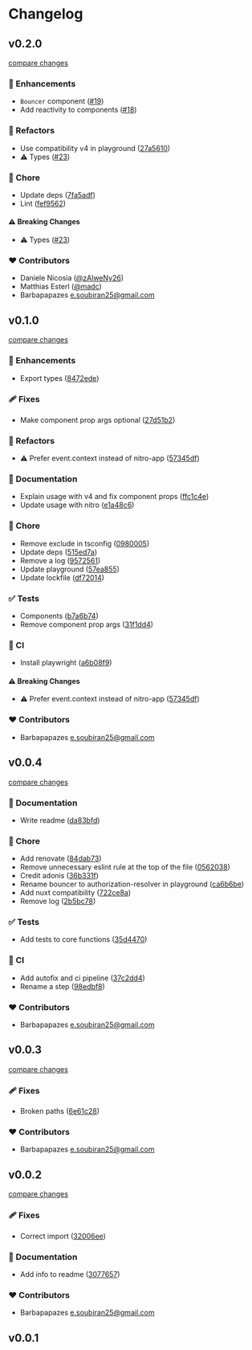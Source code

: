 # Changelog


## v0.2.0

[compare changes](https://github.com/barbapapazes/nuxt-authorization/compare/v0.1.0...v0.2.0)

### 🚀 Enhancements

- `Bouncer` component ([#19](https://github.com/barbapapazes/nuxt-authorization/pull/19))
- Add reactivity to components ([#18](https://github.com/barbapapazes/nuxt-authorization/pull/18))

### 💅 Refactors

- Use compatibility v4 in playground ([27a5610](https://github.com/barbapapazes/nuxt-authorization/commit/27a5610))
- ⚠️  Types ([#23](https://github.com/barbapapazes/nuxt-authorization/pull/23))

### 🏡 Chore

- Update deps ([7fa5adf](https://github.com/barbapapazes/nuxt-authorization/commit/7fa5adf))
- Lint ([fef9562](https://github.com/barbapapazes/nuxt-authorization/commit/fef9562))

#### ⚠️ Breaking Changes

- ⚠️  Types ([#23](https://github.com/barbapapazes/nuxt-authorization/pull/23))

### ❤️ Contributors

- Daniele Nicosia ([@zAlweNy26](http://github.com/zAlweNy26))
- Matthias Esterl ([@madc](http://github.com/madc))
- Barbapapazes <e.soubiran25@gmail.com>

## v0.1.0

[compare changes](https://github.com/barbapapazes/nuxt-authorization/compare/v0.0.4...v0.1.0)

### 🚀 Enhancements

- Export types ([8472ede](https://github.com/barbapapazes/nuxt-authorization/commit/8472ede))

### 🩹 Fixes

- Make component prop args optional ([27d51b2](https://github.com/barbapapazes/nuxt-authorization/commit/27d51b2))

### 💅 Refactors

- ⚠️  Prefer event.context instead of nitro-app ([57345df](https://github.com/barbapapazes/nuxt-authorization/commit/57345df))

### 📖 Documentation

- Explain usage with v4 and fix component props ([ffc1c4e](https://github.com/barbapapazes/nuxt-authorization/commit/ffc1c4e))
- Update usage with nitro ([e1a48c6](https://github.com/barbapapazes/nuxt-authorization/commit/e1a48c6))

### 🏡 Chore

- Remove exclude in tsconfig ([0980005](https://github.com/barbapapazes/nuxt-authorization/commit/0980005))
- Update deps ([515ed7a](https://github.com/barbapapazes/nuxt-authorization/commit/515ed7a))
- Remove a log ([9572561](https://github.com/barbapapazes/nuxt-authorization/commit/9572561))
- Update playground ([57ea855](https://github.com/barbapapazes/nuxt-authorization/commit/57ea855))
- Update lockfile ([df72014](https://github.com/barbapapazes/nuxt-authorization/commit/df72014))

### ✅ Tests

- Components ([b7a6b74](https://github.com/barbapapazes/nuxt-authorization/commit/b7a6b74))
- Remove component prop args ([31f1dd4](https://github.com/barbapapazes/nuxt-authorization/commit/31f1dd4))

### 🤖 CI

- Install playwright ([a6b08f9](https://github.com/barbapapazes/nuxt-authorization/commit/a6b08f9))

#### ⚠️ Breaking Changes

- ⚠️  Prefer event.context instead of nitro-app ([57345df](https://github.com/barbapapazes/nuxt-authorization/commit/57345df))

### ❤️ Contributors

- Barbapapazes <e.soubiran25@gmail.com>

## v0.0.4

[compare changes](https://github.com/barbapapazes/nuxt-authorization/compare/v0.0.3...v0.0.4)

### 📖 Documentation

- Write readme ([da83bfd](https://github.com/barbapapazes/nuxt-authorization/commit/da83bfd))

### 🏡 Chore

- Add renovate ([84dab73](https://github.com/barbapapazes/nuxt-authorization/commit/84dab73))
- Remove unnecessary eslint rule at the top of the file ([0562038](https://github.com/barbapapazes/nuxt-authorization/commit/0562038))
- Credit adonis ([36b331f](https://github.com/barbapapazes/nuxt-authorization/commit/36b331f))
- Rename bouncer to authorization-resolver in playground ([ca6b6be](https://github.com/barbapapazes/nuxt-authorization/commit/ca6b6be))
- Add nuxt compatibility ([722ce8a](https://github.com/barbapapazes/nuxt-authorization/commit/722ce8a))
- Remove log ([2b5bc78](https://github.com/barbapapazes/nuxt-authorization/commit/2b5bc78))

### ✅ Tests

- Add tests to core functions ([35d4470](https://github.com/barbapapazes/nuxt-authorization/commit/35d4470))

### 🤖 CI

- Add autofix and ci pipeline ([37c2dd4](https://github.com/barbapapazes/nuxt-authorization/commit/37c2dd4))
- Rename a step ([98edbf8](https://github.com/barbapapazes/nuxt-authorization/commit/98edbf8))

### ❤️ Contributors

- Barbapapazes <e.soubiran25@gmail.com>

## v0.0.3

[compare changes](https://github.com/barbapapazes/nuxt-authorization/compare/v0.0.2...v0.0.3)

### 🩹 Fixes

- Broken paths ([6e61c28](https://github.com/barbapapazes/nuxt-authorization/commit/6e61c28))

### ❤️ Contributors

- Barbapapazes <e.soubiran25@gmail.com>

## v0.0.2

[compare changes](https://github.com/barbapapazes/nuxt-authorization/compare/v0.0.1...v0.0.2)

### 🩹 Fixes

- Correct import ([32006ee](https://github.com/barbapapazes/nuxt-authorization/commit/32006ee))

### 📖 Documentation

- Add info to readme ([3077657](https://github.com/barbapapazes/nuxt-authorization/commit/3077657))

### ❤️ Contributors

- Barbapapazes <e.soubiran25@gmail.com>

## v0.0.1

